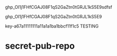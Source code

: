 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sdfsf

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

key-a67a11111111a11a1a1ba1bbcf11f1c5
TESTING

# secret-pub-repo
